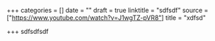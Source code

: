 +++
categories = []
date = ""
draft = true
linktitle = "sdfsdf"
source = ["https://www.youtube.com/watch?v=J1wgTZ-pVR8"]
title = "xdfsd"

+++
sdfsdfsdf